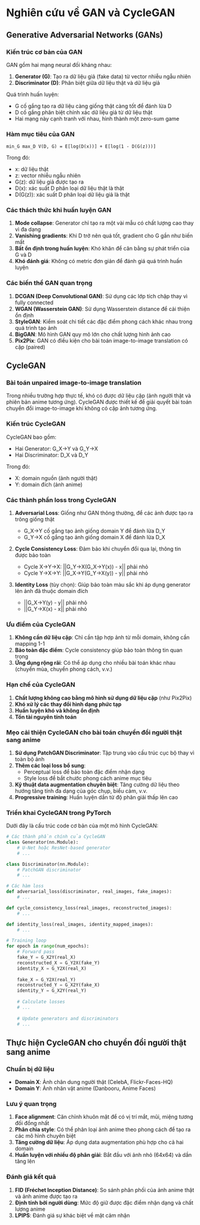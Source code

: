 # Nghiên cứu về GAN và CycleGAN

## Generative Adversarial Networks (GANs)

### Kiến trúc cơ bản của GAN

GAN gồm hai mạng neural đối kháng nhau:

1. **Generator (G)**: Tạo ra dữ liệu giả (fake data) từ vector nhiễu ngẫu nhiên
2. **Discriminator (D)**: Phân biệt giữa dữ liệu thật và dữ liệu giả

Quá trình huấn luyện:
- G cố gắng tạo ra dữ liệu càng giống thật càng tốt để đánh lừa D
- D cố gắng phân biệt chính xác dữ liệu giả từ dữ liệu thật
- Hai mạng này cạnh tranh với nhau, hình thành một zero-sum game

### Hàm mục tiêu của GAN

```
min_G max_D V(D, G) = E[log(D(x))] + E[log(1 - D(G(z)))]
```

Trong đó:
- x: dữ liệu thật
- z: vector nhiễu ngẫu nhiên
- G(z): dữ liệu giả được tạo ra
- D(x): xác suất D phân loại dữ liệu thật là thật
- D(G(z)): xác suất D phân loại dữ liệu giả là thật

### Các thách thức khi huấn luyện GAN

1. **Mode collapse**: Generator chỉ tạo ra một vài mẫu có chất lượng cao thay vì đa dạng
2. **Vanishing gradients**: Khi D trở nên quá tốt, gradient cho G gần như biến mất
3. **Bất ổn định trong huấn luyện**: Khó khăn để cân bằng sự phát triển của G và D
4. **Khó đánh giá**: Không có metric đơn giản để đánh giá quá trình huấn luyện

### Các biến thể GAN quan trọng

1. **DCGAN (Deep Convolutional GAN)**: Sử dụng các lớp tích chập thay vì fully connected
2. **WGAN (Wasserstein GAN)**: Sử dụng Wasserstein distance để cải thiện ổn định
3. **StyleGAN**: Kiểm soát chi tiết các đặc điểm phong cách khác nhau trong quá trình tạo ảnh
4. **BigGAN**: Mô hình GAN quy mô lớn cho chất lượng hình ảnh cao
5. **Pix2Pix**: GAN có điều kiện cho bài toán image-to-image translation có cặp (paired)

## CycleGAN

### Bài toán unpaired image-to-image translation

Trong nhiều trường hợp thực tế, khó có được dữ liệu cặp (ảnh người thật và phiên bản anime tương ứng). CycleGAN được thiết kế để giải quyết bài toán chuyển đổi image-to-image khi không có cặp ảnh tương ứng.

### Kiến trúc CycleGAN

CycleGAN bao gồm:
- Hai Generator: G_X→Y và G_Y→X
- Hai Discriminator: D_X và D_Y

Trong đó:
- X: domain nguồn (ảnh người thật)
- Y: domain đích (ảnh anime)

### Các thành phần loss trong CycleGAN

1. **Adversarial Loss**: Giống như GAN thông thường, để các ảnh được tạo ra trông giống thật
   - G_X→Y cố gắng tạo ảnh giống domain Y để đánh lừa D_Y
   - G_Y→X cố gắng tạo ảnh giống domain X để đánh lừa D_X

2. **Cycle Consistency Loss**: Đảm bảo khi chuyển đổi qua lại, thông tin được bảo toàn
   - Cycle X→Y→X: ||G_Y→X(G_X→Y(x)) - x|| phải nhỏ
   - Cycle Y→X→Y: ||G_X→Y(G_Y→X(y)) - y|| phải nhỏ

3. **Identity Loss** (tùy chọn): Giúp bảo toàn màu sắc khi áp dụng generator lên ảnh đã thuộc domain đích
   - ||G_X→Y(y) - y|| phải nhỏ
   - ||G_Y→X(x) - x|| phải nhỏ

### Ưu điểm của CycleGAN

1. **Không cần dữ liệu cặp**: Chỉ cần tập hợp ảnh từ mỗi domain, không cần mapping 1-1
2. **Bảo toàn đặc điểm**: Cycle consistency giúp bảo toàn thông tin quan trọng
3. **Ứng dụng rộng rãi**: Có thể áp dụng cho nhiều bài toán khác nhau (chuyển mùa, chuyển phong cách, v.v.)

### Hạn chế của CycleGAN

1. **Chất lượng không cao bằng mô hình sử dụng dữ liệu cặp** (như Pix2Pix)
2. **Khó xử lý các thay đổi hình dạng phức tạp**
3. **Huấn luyện khó và không ổn định**
4. **Tốn tài nguyên tính toán**

### Mẹo cải thiện CycleGAN cho bài toán chuyển đổi người thật sang anime

1. **Sử dụng PatchGAN Discriminator**: Tập trung vào cấu trúc cục bộ thay vì toàn bộ ảnh
2. **Thêm các loại loss bổ sung**: 
   - Perceptual loss để bảo toàn đặc điểm nhận dạng
   - Style loss để bắt chước phong cách anime mục tiêu
3. **Kỹ thuật data augmentation chuyên biệt**: Tăng cường dữ liệu theo hướng tăng tính đa dạng của góc chụp, biểu cảm, v.v.
4. **Progressive training**: Huấn luyện dần từ độ phân giải thấp lên cao

### Triển khai CycleGAN trong PyTorch

Dưới đây là cấu trúc code cơ bản của một mô hình CycleGAN:

```python
# Các thành phần chính của CycleGAN
class Generator(nn.Module):
    # U-Net hoặc ResNet-based generator
    # ...

class Discriminator(nn.Module):
    # PatchGAN discriminator
    # ...

# Các hàm loss
def adversarial_loss(discriminator, real_images, fake_images):
    # ...

def cycle_consistency_loss(real_images, reconstructed_images):
    # ...

def identity_loss(real_images, identity_mapped_images):
    # ...

# Training loop
for epoch in range(num_epochs):
    # Forward pass
    fake_Y = G_X2Y(real_X)
    reconstructed_X = G_Y2X(fake_Y)
    identity_X = G_Y2X(real_X)
    
    fake_X = G_Y2X(real_Y)
    reconstructed_Y = G_X2Y(fake_X)
    identity_Y = G_X2Y(real_Y)
    
    # Calculate losses
    # ...
    
    # Update generators and discriminators
    # ...
```

## Thực hiện CycleGAN cho chuyển đổi người thật sang anime

### Chuẩn bị dữ liệu
- **Domain X**: Ảnh chân dung người thật (CelebA, Flickr-Faces-HQ)
- **Domain Y**: Ảnh nhân vật anime (Danbooru, Anime Faces)

### Lưu ý quan trọng
1. **Face alignment**: Căn chỉnh khuôn mặt để có vị trí mắt, mũi, miệng tương đối đồng nhất
2. **Phân chia style**: Có thể phân loại ảnh anime theo phong cách để tạo ra các mô hình chuyên biệt
3. **Tăng cường dữ liệu**: Áp dụng data augmentation phù hợp cho cả hai domain
4. **Huấn luyện với nhiều độ phân giải**: Bắt đầu với ảnh nhỏ (64x64) và dần tăng lên

### Đánh giá kết quả
1. **FID (Fréchet Inception Distance)**: So sánh phân phối của ảnh anime thật và ảnh anime được tạo ra
2. **Định tính bởi người dùng**: Mức độ giữ được đặc điểm nhận dạng và chất lượng anime
3. **LPIPS**: Đánh giá sự khác biệt về mặt cảm nhận